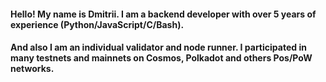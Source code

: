 <h4>Hello! My name is Dmitrii. I am a backend developer with over 5 years of experience (Python/JavaScript/C/Bash).</h4>
<h4>And also I am an individual validator and node runner. I participated in many testnets and mainnets on Cosmos, Polkadot and others Pos/PoW networks.</h4>
